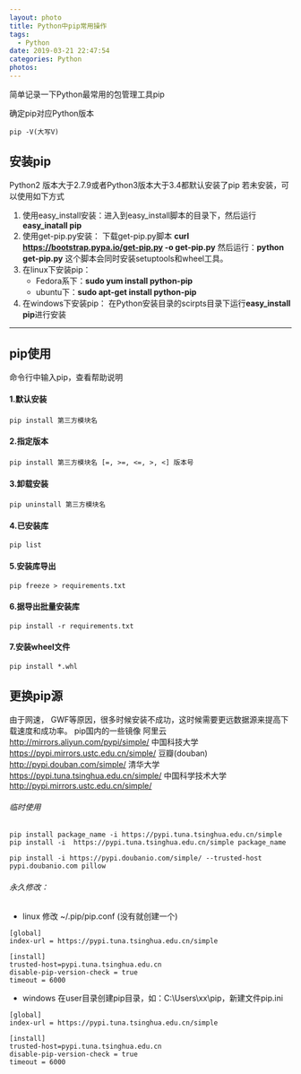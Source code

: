```yaml
---
layout: photo
title: Python中pip常用操作
tags:
  - Python
date: 2019-03-21 22:47:54
categories: Python
photos:
---
```

简单记录一下Python最常用的包管理工具pip
<!--more-->
确定pip对应Python版本
```
pip -V(大写V)
```
## 安装pip
Python2 版本大于2.7.9或者Python3版本大于3.4都默认安装了pip
若未安装，可以使用如下方式
1. 使用easy_install安装：进入到easy_install脚本的目录下，然后运行**easy_inatall pip**
2. 使用get-pip.py安装： 下载get-pip.py脚本 **curl https://bootstrap.pypa.io/get-pip.py -o get-pip.py** 然后运行：**python get-pip.py** 这个脚本会同时安装setuptools和wheel工具。
3. 在linux下安装pip： 
	- Fedora系下：**sudo yum install python-pip**
	- ubuntu下：**sudo apt-get install python-pip**
4. 在windows下安装pip： 在Python安装目录的scirpts目录下运行**easy_install pip**进行安装
---

## pip使用

命令行中输入pip，查看帮助说明
#### 1.默认安装
```
pip install 第三方模块名
```
#### 2.指定版本
```
pip install 第三方模块名 [=, >=, <=, >, <] 版本号
```
#### 3.卸载安装
```
pip uninstall 第三方模块名
```
#### 4.已安装库
```
pip list
```
#### 5.安装库导出
```
pip freeze > requirements.txt
```
#### 6.据导出批量安装库
```
pip install -r requirements.txt
```
#### 7.安装wheel文件
```
pip install *.whl
```
## 更换pip源
由于网速， GWF等原因，很多时候安装不成功，这时候需要更远数据源来提高下载速度和成功率。
	pip国内的一些镜像
	阿里云 http://mirrors.aliyun.com/pypi/simple/ 
	中国科技大学 https://pypi.mirrors.ustc.edu.cn/simple/ 
	豆瓣(douban) http://pypi.douban.com/simple/ 
	清华大学 https://pypi.tuna.tsinghua.edu.cn/simple/ 
	中国科学技术大学 http://pypi.mirrors.ustc.edu.cn/simple/
###### 临时使用  
```
pip install package_name -i https://pypi.tuna.tsinghua.edu.cn/simple
pip install -i  https://pypi.tuna.tsinghua.edu.cn/simple package_name

pip install -i https://pypi.doubanio.com/simple/ --trusted-host pypi.doubanio.com pillow
```
###### 永久修改：
- linux
修改 ~/.pip/pip.conf (没有就创建一个)
```
[global]
index-url = https://pypi.tuna.tsinghua.edu.cn/simple

[install]  
trusted-host=pypi.tuna.tsinghua.edu.cn
disable-pip-version-check = true  
timeout = 6000
```
- windows
在user目录创建pip目录，如：C:\Users\xx\pip，新建文件pip.ini
```
[global]
index-url = https://pypi.tuna.tsinghua.edu.cn/simple

[install]  
trusted-host=pypi.tuna.tsinghua.edu.cn
disable-pip-version-check = true  
timeout = 6000
```